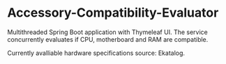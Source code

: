 # Accessory-Compatibility-Evaluator
Multithreaded Spring Boot application with Thymeleaf UI. The service concurrently evaluates if CPU, motherboard and RAM are compatible.

Currently avalliable hardware specifications source: Ekatalog.
